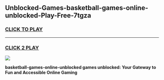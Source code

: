 
## Unblocked-Games-basketball-games-online-unblocked-Play-Free-7tgza
<h3>
<a href="https://premium76.site?title=basketball-games-online-unblocked&ref=20A">CLICK TO PLAY</a></h3>
<hr>

<h3>
<a href="https://premium76.site?title=basketball-games-online-unblocked&ref=20A">CLICK 2 PLAY</a>
  
</h3>

<a href="https://premium76.site?title=basketball-games-online-unblocked&ref=20A"><img src="https://clearcache.store/games.png"></a>


**basketball-games-online-unblocked games unblocked: Your Gateway to Fun and Accessible Online Gaming**

